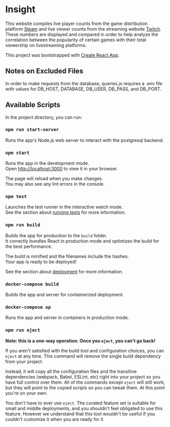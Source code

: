 # Insight

This website compiles live player counts from the game distribution platform [Steam](https://store.steampowered.com/charts/mostplayed) and live viewer counts from the streaming website [Twitch](https://www.twitch.tv/). These numbers are displayed and compared in order to help analyze the correlation between the popularity of certain games with their total viewership on livestreaming platforms.

This project was bootstrapped with [Create React App](https://github.com/facebook/create-react-app).

## Notes on Excluded Files

In order to make requests from the database, queries.js requires a .env file with values for DB_HOST, DATABASE, DB_USER, DB_PASS, and DB_PORT.

## Available Scripts

In the project directory, you can run:

### `npm run start-server`

Runs the app's Node.js web server to interact with the postgresql backend.

### `npm start`

Runs the app in the development mode.\
Open [http://localhost:3000](http://localhost:3000) to view it in your browser.

The page will reload when you make changes.\
You may also see any lint errors in the console.

### `npm test`

Launches the test runner in the interactive watch mode.\
See the section about [running tests](https://facebook.github.io/create-react-app/docs/running-tests) for more information.

### `npm run build`

Builds the app for production to the `build` folder.\
It correctly bundles React in production mode and optimizes the build for the best performance.

The build is minified and the filenames include the hashes.\
Your app is ready to be deployed!

See the section about [deployment](https://facebook.github.io/create-react-app/docs/deployment) for more information.

### `docker-compose build`

Builds the app and server for containerized deployment.

### `docker-compose up`

Runs the app and server in containers in production mode.

### `npm run eject`

**Note: this is a one-way operation. Once you `eject`, you can't go back!**

If you aren't satisfied with the build tool and configuration choices, you can `eject` at any time. This command will remove the single build dependency from your project.

Instead, it will copy all the configuration files and the transitive dependencies (webpack, Babel, ESLint, etc) right into your project so you have full control over them. All of the commands except `eject` will still work, but they will point to the copied scripts so you can tweak them. At this point you're on your own.

You don't have to ever use `eject`. The curated feature set is suitable for small and middle deployments, and you shouldn't feel obligated to use this feature. However we understand that this tool wouldn't be useful if you couldn't customize it when you are ready for it.